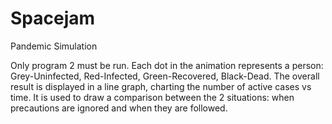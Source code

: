 # Spacejam
Pandemic Simulation

Only program 2 must be run. 
Each dot in the animation represents a person: Grey-Uninfected, Red-Infected, Green-Recovered, Black-Dead.
The overall result is displayed in a line graph, charting the number of active cases vs time.
It is used to draw a comparison between the 2 situations: when precautions are ignored and when they are followed.
